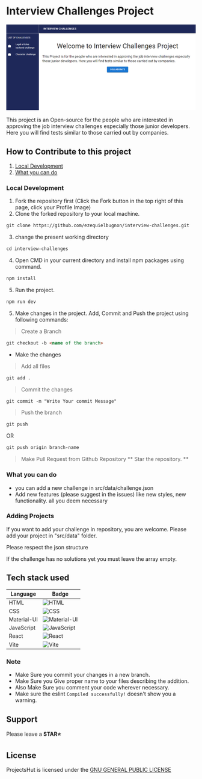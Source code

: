 # Interview Challenges Project

![Interview Challenges Project](public/assets/banner.png)

This project is an Open-source for the people who are interested in approving the job interview challenges especially those junior developers. Here you will find tests similar to those carried out by companies.

## How to Contribute to this project

1. [Local Development](https://github.com/ezequielbugnon/interview-challenges#local-development)
1. [What you can do](https://github.com/ezequielbugnon/interview-challenges#local-development)

### Local Development

1. Fork the repository first (Click the Fork button in the top right of this page,
   click your Profile Image)
2. Clone the forked repository to your local machine.

```markdown
git clone https://github.com/ezequielbugnon/interview-challenges.git
```

3. change the present working directory

```markdown
cd interview-challenges
```
4. Open CMD in your current directory and install npm packages using command.
```markdown
npm install
```
5. Run the project.
```markdown
npm run dev
```

5. Make changes in the project. Add, Commit and Push the project using following commands:

> Create a Branch
```markdown
git checkout -b <name of the branch>
```
- Make the changes
> Add all files
```markdown
git add .
```
> Commit the changes
```markdown
git commit -m "Write Your commit Message"
```
> Push the branch
```markdown
git push
```
OR
```markdown
git push origin branch-name
```
> Make Pull Request from Github Repository
** Star the repository. **

### What you can do

- you can add a new challenge in src/data/challenge.json
- Add new features (please suggest in the issues) like new styles, new functionality. all you deem necessary

### Adding Projects
If you want to add your challenge in repository, you are welcome. Please add your project in "src/data" folder.

Please respect the json structure

If the challenge has no solutions yet you must leave the array empty.

## Tech stack used

| Language   | Badge                                                                                                             |
| ---------- | ----------------------------------------------------------------------------------------------------------------- |
| HTML       | ![HTML](https://img.shields.io/badge/html-F16529?style=for-the-badge&logo=html5&logoColor=white)                  |
| CSS        | ![CSS](https://img.shields.io/badge/css-254BDD?style=for-the-badge&logo=css3&logoColor=white)                     |
| Material-UI   | ![Material-UI](https://img.shields.io/badge/Material--UI-0081CB?style=for-the-badge&logo=material-ui&logoColor=white) |
| JavaScript | ![JavaScript](https://img.shields.io/badge/javascript-EFD81C?style=for-the-badge&logo=javascript&logoColor=white) |
| React      | ![React](https://img.shields.io/badge/react-blue?style=for-the-badge&logo=react&logoColor=navyblue)               |
| Vite       | ![Vite](https://img.shields.io/badge/vite-5BB4FF?style=for-the-badge&logo=vite&logoColor=FFC018)                  |

### Note

- Make Sure you commit your changes in a new branch.
- Make Sure you Give proper name to your files describing the addition.
- Also Make Sure you comment your code wherever necessary.
- Make sure the eslint `Compiled successfully!` doesn't show you a warning.

## Support
Please leave a **STAR⭐**


## License

ProjectsHut is licensed under the [GNU GENERAL PUBLIC LICENSE ](/LICENSE)




